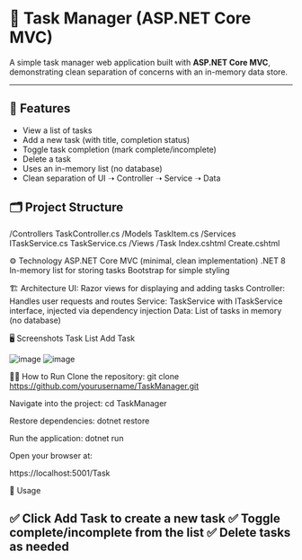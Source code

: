 # 📝 Task Manager (ASP.NET Core MVC)

A simple task manager web application built with **ASP.NET Core MVC**, demonstrating clean separation of concerns with an in-memory data store.

---

## 🚀 Features

- View a list of tasks
- Add a new task (with title, completion status)
- Toggle task completion (mark complete/incomplete)
- Delete a task
- Uses an in-memory list (no database)
- Clean separation of UI ➝ Controller ➝ Service ➝ Data



## 🗂️ Project Structure

/Controllers
    TaskController.cs
/Models
    TaskItem.cs
/Services
    ITaskService.cs
    TaskService.cs
/Views
    /Task
        Index.cshtml
        Create.cshtml


        
⚙️ Technology
ASP.NET Core MVC (minimal, clean implementation)
.NET 8
In-memory list for storing tasks
Bootstrap for simple styling


🏗️ Architecture
UI: Razor views for displaying and adding tasks
Controller: Handles user requests and routes
Service: TaskService with ITaskService interface, injected via dependency injection
Data: List of tasks in memory (no database)


🖥️ Screenshots
Task List	Add Task

![image](https://github.com/user-attachments/assets/75842e39-7cd4-4e31-96cf-34e731603e44)
![image](https://github.com/user-attachments/assets/7247eb21-a843-45bb-90d1-33ce6766c23d)



🏃‍♂️ How to Run
Clone the repository:
git clone https://github.com/yourusername/TaskManager.git


Navigate into the project:
cd TaskManager

Restore dependencies:
dotnet restore

Run the application:
dotnet run

Open your browser at:

https://localhost:5001/Task

🔨 Usage

✅ Click Add Task to create a new task
✅ Toggle complete/incomplete from the list
✅ Delete tasks as needed
---

